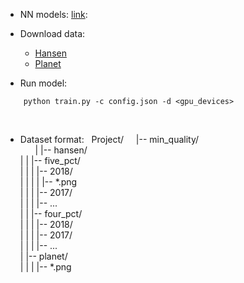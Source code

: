 
- NN models: [link](model/model.py): 
- Download data: 
	* [Hansen](data_scraping/web_mercator/download_quality_hansen.py)
	* [Planet](data_scraping/web_mercator/download_quality_planet.py)

- Run model:
```
	python train.py -c config.json -d <gpu_devices>
```
&nbsp;&nbsp;&nbsp;&nbsp;&nbsp;&nbsp;
- Dataset format:
&nbsp;&nbsp;Project/
&nbsp;&nbsp;&nbsp;&nbsp;|-- min_quality/  
&nbsp;&nbsp;&nbsp;&nbsp;&nbsp;&nbsp;|&nbsp;|-- hansen/  
        |   |   |-- five_pct/  
        |   |   |   |-- 2018/  
        |   |   |   |   |-- *.png  
        |   |   |   |-- 2017/  
        |   |   |   |-- ...  
        |   |   |-- four_pct/  
        |   |   |   |-- 2018/  
        |   |   |   |-- 2017/  
        |   |   |   |-- ...  
        |   |-- planet/  
        |   |   |   |-- *.png  
